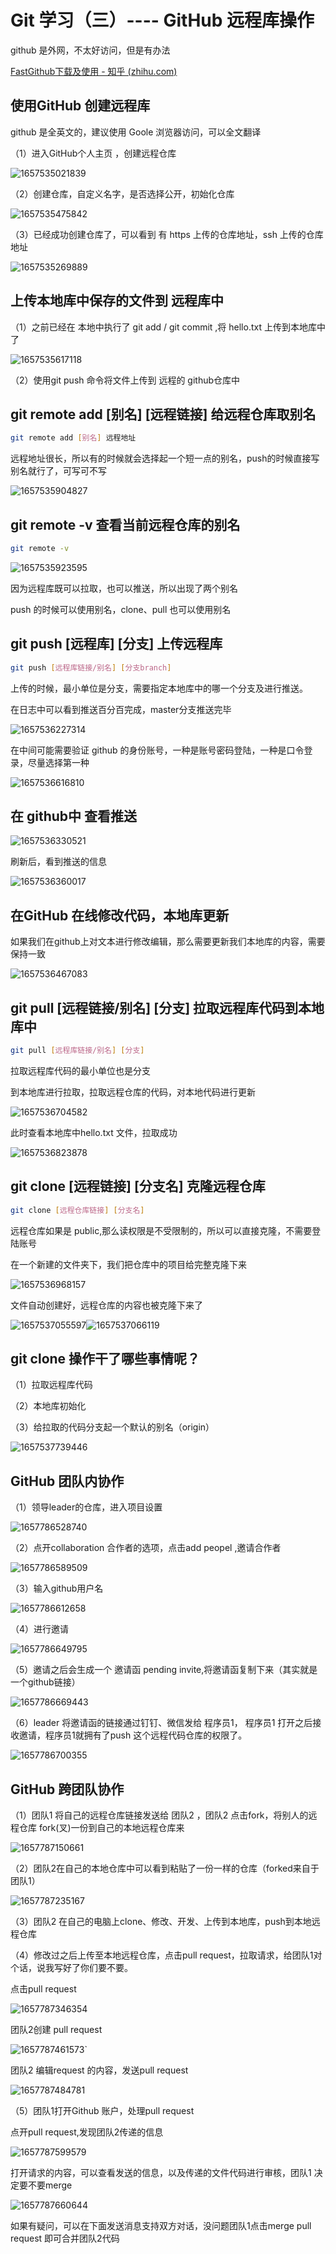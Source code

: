 



# Git 学习（三）---- GitHub 远程库操作



github 是外网，不太好访问，但是有办法



 [FastGithub下载及使用 - 知乎 (zhihu.com)](https://zhuanlan.zhihu.com/p/428454772) 



##  使用GitHub 创建远程库



github 是全英文的，建议使用 Goole 浏览器访问，可以全文翻译



（1）进入GitHub个人主页 ，创建远程仓库



![1657535021839](C:\Users\rain7\AppData\Roaming\Typora\typora-user-images\1657535021839.png)



（2）创建仓库，自定义名字，是否选择公开，初始化仓库



![1657535475842](C:\Users\rain7\AppData\Roaming\Typora\typora-user-images\1657535475842.png)



（3）已经成功创建仓库了，可以看到 有 https 上传的仓库地址，ssh 上传的仓库地址



![1657535269889](C:\Users\rain7\AppData\Roaming\Typora\typora-user-images\1657535269889.png)



## 上传本地库中保存的文件到 远程库中



（1）之前已经在 本地中执行了 git add / git commit ,将 hello.txt 上传到本地库中了



![1657535617118](C:\Users\rain7\AppData\Roaming\Typora\typora-user-images\1657535617118.png)



（2）使用git push 命令将文件上传到 远程的 github仓库中



## git remote add [别名] [远程链接] 给远程仓库取别名



```bash
git remote add [别名] 远程地址
```



远程地址很长，所以有的时候就会选择起一个短一点的别名，push的时候直接写别名就行了，可写可不写



![1657535904827](C:\Users\rain7\AppData\Roaming\Typora\typora-user-images\1657535904827.png)



## git remote -v 查看当前远程仓库的别名



```bash
git remote -v 
```



![1657535923595](C:\Users\rain7\AppData\Roaming\Typora\typora-user-images\1657535923595.png)



因为远程库既可以拉取，也可以推送，所以出现了两个别名



push 的时候可以使用别名，clone、pull 也可以使用别名





## git push [远程库] [分支] 上传远程库



```bash
git push [远程库链接/别名] [分支branch]
```



上传的时候，最小单位是分支，需要指定本地库中的哪一个分支及进行推送。



在日志中可以看到推送百分百完成，master分支推送完毕



![1657536227314](C:\Users\rain7\AppData\Roaming\Typora\typora-user-images\1657536227314.png)



在中间可能需要验证 github 的身份账号，一种是账号密码登陆，一种是口令登录，尽量选择第一种



![1657536616810](C:\Users\rain7\AppData\Roaming\Typora\typora-user-images\1657536616810.png)

 

## 在 github中 查看推送

![1657536330521](C:\Users\rain7\AppData\Roaming\Typora\typora-user-images\1657536330521.png)

刷新后，看到推送的信息

![1657536360017](C:\Users\rain7\AppData\Roaming\Typora\typora-user-images\1657536360017.png)



## 在GitHub 在线修改代码，本地库更新



如果我们在github上对文本进行修改编辑，那么需要更新我们本地库的内容，需要保持一致

![1657536467083](C:\Users\rain7\AppData\Roaming\Typora\typora-user-images\1657536467083.png)



## git pull [远程链接/别名]  [分支] 拉取远程库代码到本地库中



```bash
git pull [远程库链接/别名] [分支]
```

拉取远程库代码的最小单位也是分支



到本地库进行拉取，拉取远程仓库的代码，对本地代码进行更新

![1657536704582](C:\Users\rain7\AppData\Roaming\Typora\typora-user-images\1657536704582.png)



此时查看本地库中hello.txt 文件，拉取成功

![1657536823878](C:\Users\rain7\AppData\Roaming\Typora\typora-user-images\1657536823878.png)





## git clone [远程链接] [分支名] 克隆远程仓库

```bash
git clone [远程仓库链接] [分支名]
```



远程仓库如果是 public,那么读权限是不受限制的，所以可以直接克隆，不需要登陆账号



在一个新建的文件夹下，我们把仓库中的项目给完整克隆下来



![1657536968157](C:\Users\rain7\AppData\Roaming\Typora\typora-user-images\1657536968157.png)



文件自动创建好，远程仓库的内容也被克隆下来了



![1657537055597](C:\Users\rain7\AppData\Roaming\Typora\typora-user-images\1657537055597.png)![1657537066119](C:\Users\rain7\AppData\Roaming\Typora\typora-user-images\1657537066119.png)





## git clone 操作干了哪些事情呢？



 （1）拉取远程库代码

（2）本地库初始化

（3）给拉取的代码分支起一个默认的别名（origin）



![1657537739446](C:\Users\rain7\AppData\Roaming\Typora\typora-user-images\1657537739446.png)



## GitHub 团队内协作



（1）领导leader的仓库，进入项目设置



![1657786528740](C:\Users\rain7\AppData\Roaming\Typora\typora-user-images\1657786528740.png)

（2）点开collaboration 合作者的选项，点击add peopel ,邀请合作者



![1657786589509](C:\Users\rain7\AppData\Roaming\Typora\typora-user-images\1657786589509.png)



（3）输入github用户名



![1657786612658](C:\Users\rain7\AppData\Roaming\Typora\typora-user-images\1657786612658.png)

（4）进行邀请



![1657786649795](C:\Users\rain7\AppData\Roaming\Typora\typora-user-images\1657786649795.png)



（5）邀请之后会生成一个 邀请函 pending invite,将邀请函复制下来（其实就是一个github链接）

![1657786669443](C:\Users\rain7\AppData\Roaming\Typora\typora-user-images\1657786669443.png)



（6）leader 将邀请函的链接通过钉钉、微信发给 程序员1， 程序员1 打开之后接收邀请，程序员1就拥有了push 这个远程代码仓库的权限了。

![1657786700355](C:\Users\rain7\AppData\Roaming\Typora\typora-user-images\1657786700355.png)



## GitHub 跨团队协作



（1）团队1 将自己的远程仓库链接发送给 团队2 ，团队2 点击fork，将别人的远程仓库 fork(叉)一份到自己的本地远程仓库来



![1657787150661](C:\Users\rain7\AppData\Roaming\Typora\typora-user-images\1657787150661.png)



（2）团队2在自己的本地仓库中可以看到粘贴了一份一样的仓库（forked来自于团队1）

![1657787235167](C:\Users\rain7\AppData\Roaming\Typora\typora-user-images\1657787235167.png)



（3）团队2 在自己的电脑上clone、修改、开发、上传到本地库，push到本地远程仓库

（4）修改过之后上传至本地远程仓库，点击pull request，拉取请求，给团队1对个话，说我写好了你们要不要。



点击pull request

![1657787346354](C:\Users\rain7\AppData\Roaming\Typora\typora-user-images\1657787346354.png)



团队2创建 pull request

![1657787461573](C:\Users\rain7\AppData\Roaming\Typora\typora-user-images\1657787461573.png)`

团队2 编辑request 的内容，发送pull request



![1657787484781](C:\Users\rain7\AppData\Roaming\Typora\typora-user-images\1657787484781.png)



（5）团队1打开Github 账户，处理pull request



点开pull request,发现团队2传递的信息

![1657787599579](C:\Users\rain7\AppData\Roaming\Typora\typora-user-images\1657787599579.png)



打开请求的内容，可以查看发送的信息，以及传递的文件代码进行审核，团队1 决定要不要merge 

![1657787660644](C:\Users\rain7\AppData\Roaming\Typora\typora-user-images\1657787660644.png)



如果有疑问，可以在下面发送消息支持双方对话，没问题团队1点击merge pull request 即可合并团队2代码

